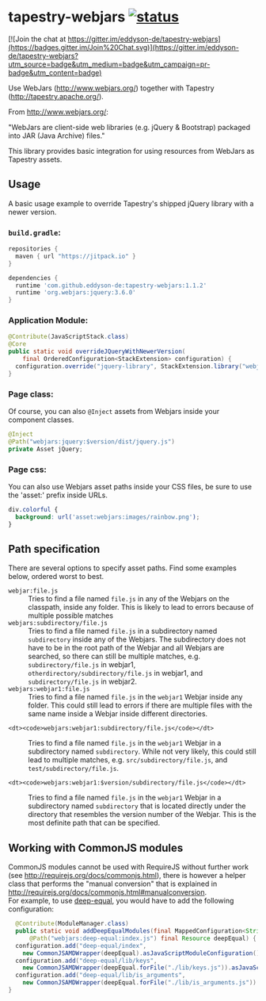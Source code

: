 # tapestry-webjars [![status](https://github.com/eddyson-de/tapestry-webjars/actions/workflows/main.yml/badge.svg)](https://github.com/eddyson-de/tapestry-webjars/actions/workflows/main.yml)


[![Join the chat at https://gitter.im/eddyson-de/tapestry-webjars](https://badges.gitter.im/Join%20Chat.svg)](https://gitter.im/eddyson-de/tapestry-webjars?utm_source=badge&utm_medium=badge&utm_campaign=pr-badge&utm_content=badge)

Use WebJars (http://www.webjars.org/) together with Tapestry (http://tapestry.apache.org/).

From http://www.webjars.org/:

"WebJars are client-side web libraries (e.g. jQuery & Bootstrap) packaged into JAR (Java Archive) files."

This library provides basic integration for using resources from WebJars as Tapestry assets.

## Usage

A basic usage example to override Tapestry's shipped jQuery library with a newer version.

### `build.gradle`:
```groovy
repositories {
  maven { url "https://jitpack.io" }
}

dependencies {
  runtime 'com.github.eddyson-de:tapestry-webjars:1.1.2'
  runtime 'org.webjars:jquery:3.6.0'
}

```

### Application Module:
```java
@Contribute(JavaScriptStack.class)
@Core
public static void overrideJQueryWithNewerVersion(
    final OrderedConfiguration<StackExtension> configuration) {
  configuration.override("jquery-library", StackExtension.library("webjars:jquery:$version/dist/jquery.js"));
}
```

### Page class:
Of course, you can also `@Inject` assets from Webjars inside your component classes.
```java
@Inject
@Path("webjars:jquery:$version/dist/jquery.js")
private Asset jQuery;

```

### Page css:
You can also use Webjars asset paths inside your CSS files, be sure to use the 'asset:' prefix inside URLs.
```css
div.colorful {
  background: url('asset:webjars:images/rainbow.png');
}

```



## Path specification

There are several options to specify asset paths. Find some examples below, ordered worst to best.
<dl>
  <dt><code>webjar:file.js</code></dt>
  <dd>Tries to find a file named <code>file.js</code> in any of the Webjars on the classpath, inside any folder. This is likely to lead to errors because of multiple possible matches</dd>

  <dt><code>webjars:subdirectory/file.js</code></dt>
  <dd>Tries to find a file named <code>file.js</code> in a subdirectory named <code>subdirectory</code> inside any of the Webjars. The subdirectory does not have to be in the root path of the Webjar and all Webjars are searched, so there can still be multiple matches, e.g. <code>subdirectory/file.js</code> in webjar1, <code>otherdirectory/subdirectory/file.js</code> in webjar1, and <code>subdirectory/file.js</code> in webjar2.</dd>

  <dt><code>webjars:webjar1:file.js</code></dt>
  <dd>Tries to find a file named <code>file.js</code> in the <code>webjar1</code> Webjar inside any folder. This could still lead to errors if there are multiple files with the same name inside a Webjar inside different directories.</dd>
  
    <dt><code>webjars:webjar1:subdirectory/file.js</code></dt>
  <dd>Tries to find a file named <code>file.js</code> in the <code>webjar1</code> Webjar in a subdirectory named <code>subdirectory</code>. While not very likely, this could still lead to multiple matches, e.g. <code>src/subdirectory/file.js</code>, and <code>test/subdirectory/file.js</code>.</dd>

    <dt><code>webjars:webjar1:$version/subdirectory/file.js</code></dt>
  <dd>Tries to find a file named <code>file.js</code> in the <code>webjar1</code> Webjar in a subdirectory named <code>subdirectory</code> that is located directly under the directory that resembles the version number of the Webjar. This is the most definite path that can be specified.</dd>


</dl>

## Working with CommonJS modules

CommonJS modules cannot be used with RequireJS without further work (see http://requirejs.org/docs/commonjs.html), there is however a helper class that performs the "manual conversion" that is explained in http://requirejs.org/docs/commonjs.html#manualconversion.  
For example, to use [deep-equal](https://github.com/substack/node-deep-equal), you would have to add the following configuration:
```java
  @Contribute(ModuleManager.class)
  public static void addDeepEqualModules(final MappedConfiguration<String, JavaScriptModuleConfiguration> configuration,
      @Path("webjars:deep-equal:index.js") final Resource deepEqual) {
  configuration.add("deep-equal/index",
    new CommonJSAMDWrapper(deepEqual).asJavaScriptModuleConfiguration());
  configuration.add("deep-equal/lib/keys",
    new CommonJSAMDWrapper(deepEqual.forFile("./lib/keys.js")).asJavaScriptModuleConfiguration());
  configuration.add("deep-equal/lib/is_arguments",
    new CommonJSAMDWrapper(deepEqual.forFile("./lib/is_arguments.js")).asJavaScriptModuleConfiguration());
}

```
